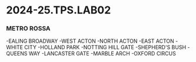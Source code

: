 # 2024-25.TPS.LAB02
### METRO ROSSA
-EALING BROADWAY
-WEST ACTON
-NORTH ACTON
-EAST ACTON
-WHITE CITY
-HOLLAND PARK
-NOTTING HILL GATE
-SHEPHERD'S BUSH
-QUEENS WAY
-LANCASTER GATE
-MARBLE ARCH
-OXFORD CIRCUS